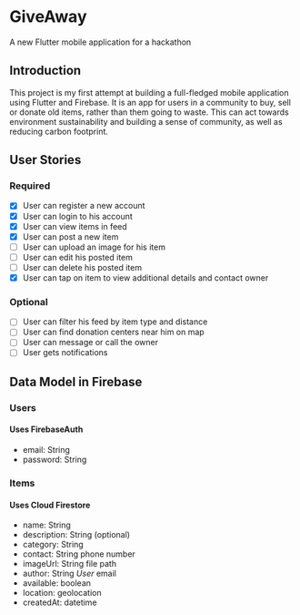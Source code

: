 # GiveAway
A new Flutter mobile application for a hackathon

## Introduction
This project is my first attempt at building a full-fledged mobile application using Flutter and Firebase. It is an app for users in a community to buy, sell or donate old items, rather than them going to waste. This can act towards environment sustainability and building a sense of community, as well as reducing carbon footprint.

## User Stories
### Required
- [x] User can register a new account
- [x] User can login to his account
- [x] User can view items in feed
- [x] User can post a new item
- [ ] User can upload an image for his item
- [ ] User can edit his posted item
- [ ] User can delete his posted item
- [x] User can tap on item to view additional details and contact owner

### Optional
- [ ] User can filter his feed by item type and distance
- [ ] User can find donation centers near him on map
- [ ] User can message or call the owner
- [ ] User gets notifications

## Data Model in Firebase

### Users
#### Uses FirebaseAuth
- email: String
- password: String

### Items
#### Uses Cloud Firestore
- name: String
- description: String (optional)
- category: String
- contact: String phone number
- imageUrl: String file path
- author: String *User* email
- available: boolean
- location: geolocation
- createdAt: datetime
